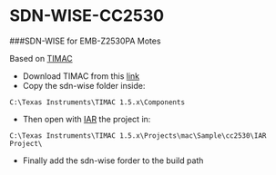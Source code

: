 SDN-WISE-CC2530
====================================

###SDN-WISE for EMB-Z2530PA Motes

Based on [TIMAC](http://www.ti.com/tool/TIMAC)
* Download TIMAC from this [link](http://www.ti.com/tool/TIMAC) 
* Copy the sdn-wise folder inside: 

`C:\Texas Instruments\TIMAC 1.5.x\Components`

* Then open with [IAR](https://www.iar.com/iar-embedded-workbench/#!?architecture=8051) the project in:

`C:\Texas Instruments\TIMAC 1.5.x\Projects\mac\Sample\cc2530\IAR Project\`

* Finally add the sdn-wise forder to the build path